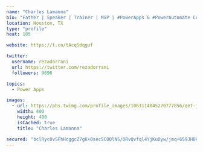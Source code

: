 ```yaml
---
name: "Charles Lamanna"
bio: "Father | Speaker | Trainer | MVP | #PowerApps & #PowerAutomate Community Super User | YouTuber Right-pointing triangle http://youtube.com/c/rezadorrani | Learn - Share - Clockwise rightwards and leftwards open circle arrows"
location: Houston, TX
type: "profile"
heat: 105

website: https://t.co/tAcqSdqguf

twitter:
  username: rezadorrani
  url: https://twitter.com/rezadorrani
  followers: 9696

topics:
  - Power Apps

images:
  - url: https://pbs.twimg.com/profile_images/1063114045270777856/qeT-jpWr_400x400.jpg
    width: 400
    height: 400
    isCached: true
    title: "Charles Lamanna"

secured: "bclRyc0vSFhHcggcZ7gK+Osec5COQlNS/ORvQvfql4YjKuDyw/jmq+659JHDVV4pFtmnF8xTL1WNqCMgFmgFXB7/YYVzMDM+QSc+QqnUUkZN56XDfqO5YfifR/Ayl4FZ4beFSHyyKJ2Paoe4phnqpPadArp6VyW57LnM1PtjiNsNZTsCRhc2hlIe9GxwHNplSGBB+Ft6oiEI7LS3cFkkHxAzRibxNJY+raSHWnHr3d12A3JBy/QAFYxcuVVMcQp0ZlBXNs6Re1gBFY2OVZzgfgwsa4K5vUEO54bBvgwdWSxov/rU2rGVFhdiLBu2ANHBTJyCCBZ48M4aGaWlwT21oLkg5f8/8buFPywki0ceBl2p7/y1GFZHjU0L5kgA4JypIIqkR1CMVVSUhksMnJq/MPKUn5UAQXfIdo4SuU6UANQ=;NCMmzqwqZixY7XGA/PyBcQ=="
---
```


